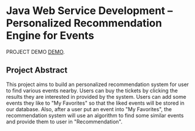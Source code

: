 # Java Web Service Development – Personalized Recommendation Engine for Events
PROJECT DEMO [DEMO](http://18.221.144.80/Jupiter/).

## Project Abstract
This project aims to build an personalized recommendation system for user to find various events nearby. Users can buy the tickets by clicking the results they are interested in provided by the system. Users can add some events they like to "My Favorites" so that the liked events will be stored in our database. Also, after a user put an event into "My Favorites", the recommendation system will use an algorithm to find some similar events and provide them to user in "Recommendation". 


